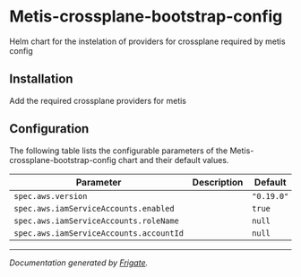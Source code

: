 
Metis-crossplane-bootstrap-config
===========

Helm chart for the instelation of providers for crossplane required by metis config


## Installation
 Add the required crossplane providers for metis

## Configuration

The following table lists the configurable parameters of the Metis-crossplane-bootstrap-config chart and their default values.

| Parameter                | Description             | Default        |
| ------------------------ | ----------------------- | -------------- |
| `spec.aws.version` |  | `"0.19.0"` |
| `spec.aws.iamServiceAccounts.enabled` |  | `true` |
| `spec.aws.iamServiceAccounts.roleName` |  | `null` |
| `spec.aws.iamServiceAccounts.accountId` |  | `null` |



---
_Documentation generated by [Frigate](https://frigate.readthedocs.io)._

